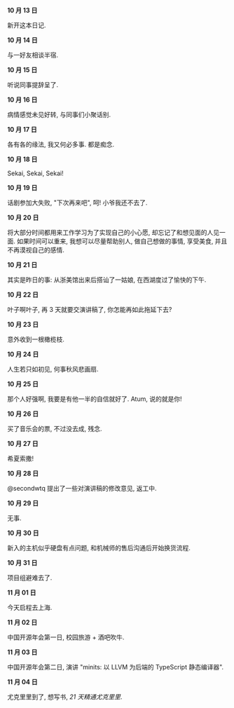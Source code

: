 **10 月 13 日**

新开这本日记.

**10 月 14 日**

与一好友相谈半宿.

**10 月 15 日**

听说同事提辞呈了.

**10 月 16 日**

病情感觉未见好转, 与同事们小聚话别.

**10 月 17 日**

各有各的缘法, 我又何必多事. 都是痴念.

**10 月 18 日**

Sekai, Sekai, Sekai!

**10 月 19 日**

话剧参加大失败, "下次再来吧", 呵! 小爷我还不去了.

**10 月 20 日**

将大部分时间都用来工作学习为了实现自己的小心愿, 却忘记了和想见面的人见一面. 如果时间可以重来, 我想可以尽量帮助别人, 做自己想做的事情, 享受美食, 并且不再漠视自己的感情.

**10 月 21 日**

其实是昨日的事: 从浙美馆出来后搭讪了一姑娘, 在西湖度过了愉快的下午.

**10 月 22 日**

叶子啊叶子, 再 3 天就要交演讲稿了, 你怎能再如此拖延下去?

**10 月 23 日**

意外收到一根橄榄枝.

**10 月 24 日**

人生若只如初见, 何事秋风悲画扇.

**10 月 25 日**

那个人好强啊, 我要是有他一半的自信就好了. Atum, 说的就是你!

**10 月 26 日**

买了音乐会的票, 不过没去成, 残念.

**10 月 27 日**

希夏索撒!

**10 月 28 日**

@secondwtq 提出了一些对演讲稿的修改意见, 返工中.

**10 月 29 日**

无事.

**10 月 30 日**

新入的主机似乎硬盘有点问题, 和机械师的售后沟通后开始换货流程.

**10 月 31 日**

项目组避难去了.

**11 月 01 日**

今天启程去上海.

**11 月 02 日**

中国开源年会第一日, 校园旅游 + 酒吧吹牛.

**11 月 03 日**

中国开源年会第二日, 演讲 "minits: 以 LLVM 为后端的 TypeScript 静态编译器".

**11 月 04 日**

尤克里里到了, 想写书, *21 天精通尤克里里*.
